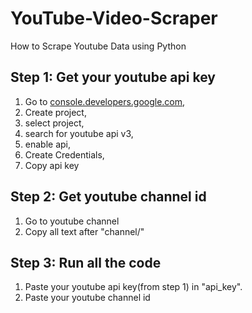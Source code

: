 # YouTube-Video-Scraper
How to Scrape Youtube Data using Python
## Step 1: Get your youtube api key
1. Go to <a href="console.developers.google.com">console.developers.google.com</a>,
2. Create project,
3. select project,
4. search for youtube api v3,
5. enable api,
6. Create Credentials,
7. Copy api key

## Step 2: Get youtube channel id
1. Go to youtube channel
2. Copy all text after "channel/"

## Step 3: Run all the code
1. Paste your youtube api key(from step 1) in "api_key".
2. Paste your youtube channel id
